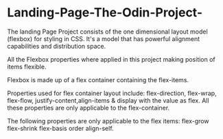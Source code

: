 # Landing-Page-The-Odin-Project-
 
 The landing Page Project consists of the one dimensional layout model (flexbox) for styling in CSS. It's a model that has powerful alignment capabilities and distribution space. 

 All the Flexbox properties where applied in this project making position of items flexible.

 Flexbox is made up of a flex container containing the flex-items. 

 Properties used for flex container layout include:
 flex-direction, flex-wrap, flex-flow, justify-content,align-items & display with the value as flex.
 All these properties are only applicable to the flex-container.

 The following properties are only applicable to the flex items:
 flex-grow
 flex-shrink
 flex-basis
 order
 align-self.

